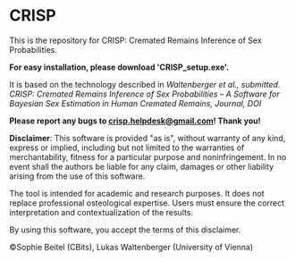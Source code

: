 # CRISP
This is the repository for CRISP: Cremated Remains Inference of Sex Probabilities. 

**For easy installation, please download 'CRISP_setup.exe'.**

It is based on the technology described in *Waltenberger et al., submitted. CRISP: Cremated Remains Inference of Sex Probabilities – A Software for Bayesian Sex Estimation in Human Cremated Remains, Journal, DOI*

**Please report any bugs to crisp.helpdesk@gmail.com! Thank you!**

**Disclaimer**: This software is provided "as is", without warranty of any kind, express or implied, including but not limited to the warranties of merchantability, fitness for a particular purpose and noninfringement. In no event shall the authors be liable for any claim, damages or other liability arising from the use of this software.

The tool is intended for academic and research purposes. It does not replace professional osteological expertise. Users must ensure the correct interpretation and contextualization of the results.

By using this software, you accept the terms of this disclaimer.

©Sophie Beitel (CBits), Lukas Waltenberger (University of Vienna)
